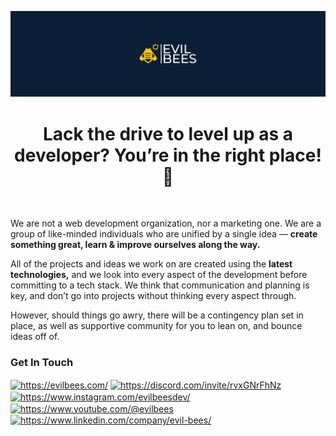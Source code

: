 <p align="center">
  <a href="https://github.com/Evil-Bees/">
    <img src="https://raw.githubusercontent.com/Evil-Bees/.github/master/profile.png" alt="Evil Bees logo" width="1100" />
  </a>
</p>

<h1 align="center">Lack the drive to level up as a developer? You’re in the right place! 🎉</h1>
<br>

We are not a web development organization, nor a marketing one. We are a group of like-minded individuals who are unified by a single idea —  **create something great, learn & improve ourselves along the way.**

All of the projects and ideas we work on are created using the **latest technologies,** and we look into every aspect of the development before committing  to a tech stack. We think that communication and planning is key, and don’t go into projects without thinking every aspect through.

However, should things go awry, there will be a contingency plan set in place, as well as supportive community for you to lean on, and bounce ideas off of.

<h3 align="left">Get In Touch</h3>
<p align="left">
  <a href="https://evilbees.com/" target="blank"
    ><img
      align="center"
      src="https://avatars.githubusercontent.com/u/115155319?s=200&v=4"
      alt="https://evilbees.com/"
      height="30"
      width="30"
  /></a>
  <a href="https://discord.com/invite/rvxGNrFhNz" target="blank"
    ><img
      align="center"
      src="https://raw.githubusercontent.com/rahuldkjain/github-profile-readme-generator/master/src/images/icons/Social/discord.svg"
      alt="https://discord.com/invite/rvxGNrFhNz"
      height="30"
      width="40"
  /></a>
  <a href="https://www.instagram.com/evilbeesdev/" target="blank"
    ><img
      align="center"
      src="https://raw.githubusercontent.com/rahuldkjain/github-profile-readme-generator/master/src/images/icons/Social/instagram.svg"
      alt="https://www.instagram.com/evilbeesdev/"
      height="30"
      width="40"
  /></a>
  <a href="https://www.youtube.com/@evilbees" target="blank"
    ><img
      align="center"
      src="https://raw.githubusercontent.com/rahuldkjain/github-profile-readme-generator/master/src/images/icons/Social/youtube.svg"
      alt="https://www.youtube.com/@evilbees"
      height="30"
      width="40"
  /></a>
  <a href="https://www.linkedin.com/company/evil-bees/" target="blank"
    ><img
      align="center"
      src="https://raw.githubusercontent.com/rahuldkjain/github-profile-readme-generator/master/src/images/icons/Social/linked-in-alt.svg"
      alt="https://www.linkedin.com/company/evil-bees/"
      height="30"
      width="40"
  /></a>
</p>
